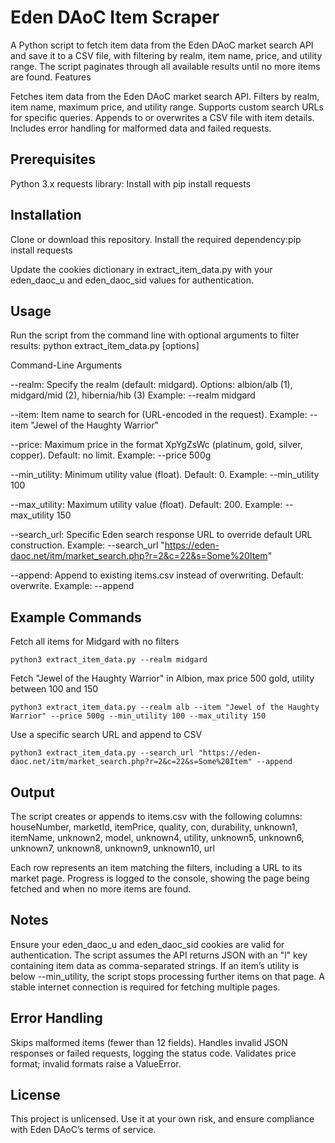 # Eden DAoC Item Scraper
A Python script to fetch item data from the Eden DAoC market search API and save it to a CSV file, with filtering by realm, item name, price, and utility range. The script paginates through all available results until no more items are found.
Features

Fetches item data from the Eden DAoC market search API.
Filters by realm, item name, maximum price, and utility range.
Supports custom search URLs for specific queries.
Appends to or overwrites a CSV file with item details.
Includes error handling for malformed data and failed requests.

## Prerequisites

Python 3.x
requests library: Install with pip install requests

## Installation

Clone or download this repository.
Install the required dependency:pip install requests


Update the cookies dictionary in extract_item_data.py with your eden_daoc_u and eden_daoc_sid values for authentication.

## Usage
Run the script from the command line with optional arguments to filter results:
python extract_item_data.py [options]

Command-Line Arguments

--realm: Specify the realm (default: midgard).
Options: albion/alb (1), midgard/mid (2), hibernia/hib (3)
Example: --realm midgard


--item: Item name to search for (URL-encoded in the request).
Example: --item "Jewel of the Haughty Warrior"


--price: Maximum price in the format XpYgZsWc (platinum, gold, silver, copper). Default: no limit.
Example: --price 500g


--min_utility: Minimum utility value (float). Default: 0.
Example: --min_utility 100


--max_utility: Maximum utility value (float). Default: 200.
Example: --max_utility 150


--search_url: Specific Eden search response URL to override default URL construction.
Example: --search_url "https://eden-daoc.net/itm/market_search.php?r=2&c=22&s=Some%20Item"


--append: Append to existing items.csv instead of overwriting. Default: overwrite.
Example: --append



## Example Commands

Fetch all items for Midgard with no filters
```
python3 extract_item_data.py --realm midgard
```

Fetch "Jewel of the Haughty Warrior" in Albion, max price 500 gold, utility between 100 and 150
```
python3 extract_item_data.py --realm alb --item "Jewel of the Haughty Warrior" --price 500g --min_utility 100 --max_utility 150
```

Use a specific search URL and append to CSV
```
python3 extract_item_data.py --search_url "https://eden-daoc.net/itm/market_search.php?r=2&c=22&s=Some%20Item" --append
```


## Output

The script creates or appends to items.csv with the following columns:
houseNumber, marketId, itemPrice, quality, con, durability, unknown1, itemName, unknown2, model, unknown4, utility, unknown5, unknown6, unknown7, unknown8, unknown9, unknown10, url


Each row represents an item matching the filters, including a URL to its market page.
Progress is logged to the console, showing the page being fetched and when no more items are found.

## Notes

Ensure your eden_daoc_u and eden_daoc_sid cookies are valid for authentication.
The script assumes the API returns JSON with an "l" key containing item data as comma-separated strings.
If an item’s utility is below --min_utility, the script stops processing further items on that page.
A stable internet connection is required for fetching multiple pages.

## Error Handling

Skips malformed items (fewer than 12 fields).
Handles invalid JSON responses or failed requests, logging the status code.
Validates price format; invalid formats raise a ValueError.

## License
This project is unlicensed. Use it at your own risk, and ensure compliance with Eden DAoC’s terms of service.
